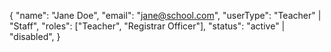 {
    "name": "Jane Doe",
    "email": "jane@school.com",
    "userType": "Teacher" | "Staff",
    "roles": ["Teacher", "Registrar Officer"],
    "status": "active" | "disabled",
  }
